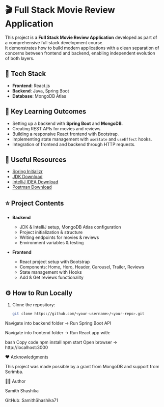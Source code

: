 # 🎬 Full Stack Movie Review Application

This project is a **Full Stack Movie Review Application** developed as part of a comprehensive full stack development course.  
It demonstrates how to build modern applications with a clean separation of concerns between frontend and backend, enabling independent evolution of both layers.

## 🚀 Tech Stack
- **Frontend**: React.js  
- **Backend**: Java, Spring Boot  
- **Database**: MongoDB Atlas  

## 🎯 Key Learning Outcomes
- Setting up a backend with **Spring Boot** and **MongoDB**.  
- Creating REST APIs for movies and reviews.  
- Building a responsive React frontend with Bootstrap.  
- Implementing state management with `useState` and `useEffect` hooks.  
- Integration of frontend and backend through HTTP requests.  

## 🔗 Useful Resources
- [Spring Initializr](https://start.spring.io/)  
- [JDK Download](https://www.oracle.com/java/technologies/javase-downloads.html)  
- [IntelliJ IDEA Download](https://www.jetbrains.com/idea/download/)  
- [Postman Download](https://www.postman.com/downloads/)   

## ⭐️ Project Contents
- **Backend**  
  - JDK & IntelliJ setup, MongoDB Atlas configuration  
  - Project initialization & structure  
  - Writing endpoints for movies & reviews  
  - Environment variables & testing  

- **Frontend**  
  - React project setup with Bootstrap  
  - Components: Home, Hero, Header, Carousel, Trailer, Reviews  
  - State management with Hooks  
  - Add & Get reviews functionality  



## ⚙️ How to Run Locally
1. Clone the repository:
   ```bash
   git clone https://github.com/<your-username>/<your-repo>.git
Navigate into backend folder → Run Spring Boot API

Navigate into frontend folder → Run React app with:

bash
Copy code
npm install
npm start
Open browser → http://localhost:3000

❤️ Acknowledgments

This project was made possible by a grant from MongoDB and support from Scrimba.

👨‍💻 Author

Samith Shashika

GitHub: SamithShashika71
